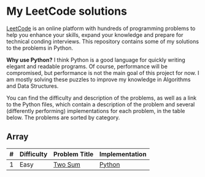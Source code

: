 # My LeetCode solutions

[LeetCode](https://leetcode.com/) is an online platform with hundreds of programming problems to help you enhance your skills, expand your knowledge and prepare for technical conding interviews.
This repository contains some of my solutions to the problems in Python.

**Why use Python?**
I think Python is a good language for quickly writing elegant and readable programs.
Of course, performance will be compromised, but performance is not the main goal of this project for now.
I am mostly solving these puzzles to improve my knowledge in Algorithms and Data Structures.

You can find the difficulty and description of the problems, as well as a link to the Python files, which contain a description of the problem and several (differently performing) implementations for each problem, in the table below.
The problems are sorted by category.

## Array

| # | Difficulty | Problem Title | Implementation |
|:--|:-----------|:--------------|:---------------|
| 1 | Easy | [Two Sum](https://leetcode.com/problems/two-sum/) | [Python](./python/two-sum/two_sum.py) |
